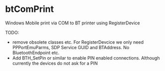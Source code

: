 btComPrint
==========

Windows Mobile print via COM to BT printer using RegisterDevice

TODO:
*  remove obsolete classes etc. For RegisterDevcice we only need PPPortEmuParms, SDP Service GUID and BTAddress. No BluetoothEndpoint etc.
*  Add BTH_SetPin or similar to enable PIN enabled connections. Although currently the devices do not ask for a PIN
